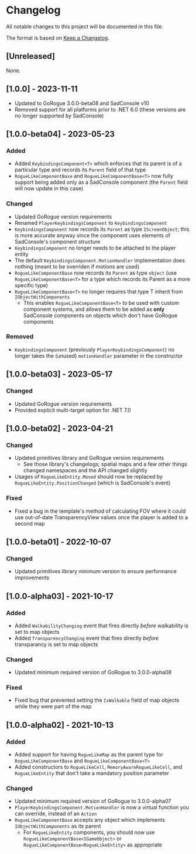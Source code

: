 # Changelog
All notable changes to this project will be documented in this file.

The format is based on [Keep a Changelog](https://keepachangelog.com/en/1.0.0/).

## [Unreleased]

None.

## [1.0.0] - 2023-11-11
- Updated to GoRogue 3.0.0-beta08 and SadConsole v10
- Removed support for all platforms prior to .NET 6.0 (these versions are no longer supported by SadConsole)

## [1.0.0-beta04] - 2023-05-23

### Added
- Added `KeybindingsComponent<T>` which enforces that its parent is of a particular type and records its `Parent` field of that type
- `RogueLikeComponentBase` and `RogueLikeComponentBase<T>` now fully support being added only as a SadConsole component (the `Parent` field will now update in this case)

### Changed
- Updated GoRogue version requirements
- Renamed `PlayerKeybindingsComponent` to `KeybindingsComponent`
- `KeybindingsComponent` now records its `Parent` as type `IScreenObject`; this is more accurate anyway since the component uses elements of SadConsole's component structure
- `KeybindingsComponent` no longer needs to be attached to the player entity
- The default `KeybindingsComponent.MotionHandler` implementation does nothing (meant to be overriden if motions are used)
- `RogueLikeComponentBase` now records its `Parent` as type `object` (use `RogueLikeComponentBase<T>` for a type which records its Parent as a more specific type)
- `RogueLikeComponentBase<T>` no longer requires that type T inherit from `IObjectWithComponents`
    - This enables `RogueLikeComponentBase<T>` to be used with custom component systems, and allows them to be added as **only** SadConsole components on objects which don't have GoRogue components

### Removed
- `KeybindingsComponent` (previously `PlayerKeybindingsComponent`) no longer takes the (unused) `motionHandler` parameter in the constructor


## [1.0.0-beta03] - 2023-05-17

### Changed
- Updated GoRogue version requirements
- Provided explicit multi-target option for .NET 7.0

## [1.0.0-beta02] - 2023-04-21

### Changed
- Updated primitives library and GoRogue version requirements
    - See those library's changelogs; spatial maps and a few other things changed namespaces and the API changed slightly
- Usages of `RogueLikeEntity.Moved` should now be replaced by `RogueLikeEntity.PositionChanged` (which is SadConsole's event)

### Fixed
- Fixed a bug in the template's method of calculating FOV where it could use out-of-date TransparencyView values once the player is added to a second map

## [1.0.0-beta01] - 2022-10-07

### Changed
- Updated primitives library minimum version to ensure performance improvements

## [1.0.0-alpha03] - 2021-10-17

### Added
- Added `WalkabilityChanging` event that fires directly _before_ walkability is set to map objects
- Added `TransparencyChanging` event that fires directly _before_ transparancy is set to map objects

### Changed
- Updated minimum required version of GoRogue to 3.0.0-alpha08

### Fixed
- Fixed bug that prevented setting the `IsWalkable` field of map objects while they were part of the map

## [1.0.0-alpha02] - 2021-10-13

### Added
- Added support for having `RogueLikeMap` as the parent type for `RogueLikeComponentBase` and `RogueLikeComponentBase<T>`
- Added constructors to `RogueLikeCell`, `MemoryAwareRogueLikeCell`, and `RogueLikeEntity` that don't take a mandatory position parameter

### Changed
- Updated minimum required version of GoRogue to 3.0.0-alpha07
- `PlayerKeybindingsComponent.MotionHandler` is now a virtual function you can override, instead of an `Action`
- `RogueLikeComponentBase` accepts any object which implements `IObjectWithComponents` as its parent
    - For `RogueLikeEntity` components, you should now use `RogueLikeComponentBase<IGameObject>` or `RogueLikeComponentBase<RogueLikeEntity>` as appropriate
